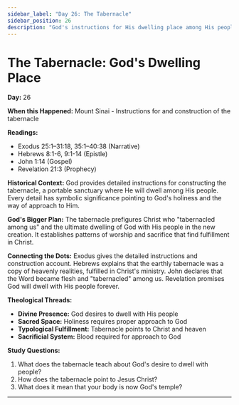 ```yaml
---
sidebar_label: "Day 26: The Tabernacle"
sidebar_position: 26
description: "God's instructions for His dwelling place among His people"
---
```


# The Tabernacle: God's Dwelling Place

**Day:** 26

**When this Happened:** Mount Sinai - Instructions for and construction of the tabernacle

**Readings:**
- Exodus 25:1–31:18, 35:1–40:38 (Narrative)
- Hebrews 8:1-6, 9:1-14 (Epistle)
- John 1:14 (Gospel)
- Revelation 21:3 (Prophecy)

**Historical Context:** God provides detailed instructions for constructing the tabernacle, a portable sanctuary where He will dwell among His people. Every detail has symbolic significance pointing to God's holiness and the way of approach to Him.

**God's Bigger Plan:** The tabernacle prefigures Christ who "tabernacled among us" and the ultimate dwelling of God with His people in the new creation. It establishes patterns of worship and sacrifice that find fulfillment in Christ.

**Connecting the Dots:** Exodus gives the detailed instructions and construction account. Hebrews explains that the earthly tabernacle was a copy of heavenly realities, fulfilled in Christ's ministry. John declares that the Word became flesh and "tabernacled" among us. Revelation promises God will dwell with His people forever.

****Theological Threads:****
- **Divine Presence:** God desires to dwell with His people
- **Sacred Space:** Holiness requires proper approach to God
- **Typological Fulfillment:** Tabernacle points to Christ and heaven
- **Sacrificial System:** Blood required for approach to God

**Study Questions:**
1. What does the tabernacle teach about God's desire to dwell with people?
2. How does the tabernacle point to Jesus Christ?
3. What does it mean that your body is now God's temple?

---